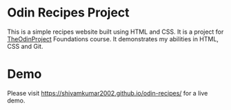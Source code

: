 # Odin Recipes Project

This is a simple recipes website built using HTML and CSS. It is a project for [TheOdinProject](https://theodinproject.com) Foundations course. It demonstrates my abilities in HTML, CSS and Git.


# Demo

Please visit https://shivamkumar2002.github.io/odin-recipes/ for a live demo.
